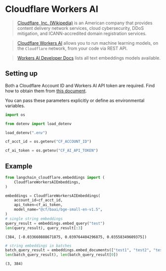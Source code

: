# Cloudflare Workers AI

>[Cloudflare, Inc. (Wikipedia)](https://en.wikipedia.org/wiki/Cloudflare) is an American company that provides content delivery network services, cloud cybersecurity, DDoS mitigation, and ICANN-accredited domain registration services.

>[Cloudflare Workers AI](https://developers.cloudflare.com/workers-ai/) allows you to run machine learning models, on the `Cloudflare` network, from your code via REST API.

>[Workers AI Developer Docs](https://developers.cloudflare.com/workers-ai/models/text-embeddings/) lists all text embeddings models available.

## Setting up

Both a Cloudflare Account ID and Workers AI API token are required. Find how to obtain them from [this document](https://developers.cloudflare.com/workers-ai/get-started/rest-api/).

You can pass these parameters explicitly or define as environmental variables.



```python
import os

from dotenv import load_dotenv

load_dotenv(".env")

cf_acct_id = os.getenv("CF_ACCOUNT_ID")

cf_ai_token = os.getenv("CF_AI_API_TOKEN")
```

## Example


```python
from langchain_cloudflare.embeddings import (
    CloudflareWorkersAIEmbeddings,
)
```


```python
embeddings = CloudflareWorkersAIEmbeddings(
    account_id=cf_acct_id,
    api_token=cf_ai_token,
    model_name="@cf/baai/bge-small-en-v1.5",
)
# single string embeddings
query_result = embeddings.embed_query("test")
len(query_result), query_result[:3]
```



```output
(384, [-0.033660888671875, 0.039764404296875, 0.03558349609375])
```



```python
# string embeddings in batches
batch_query_result = embeddings.embed_documents(["test1", "test2", "test3"])
len(batch_query_result), len(batch_query_result[0])
```



```output
(3, 384)
```
